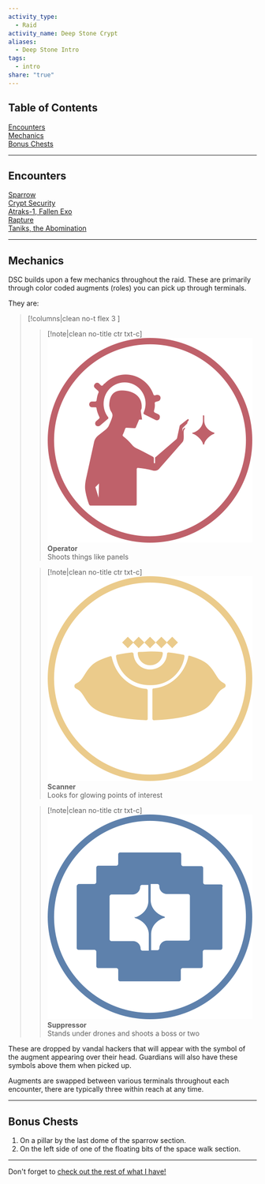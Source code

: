 ```yaml
---  
activity_type:  
  - Raid  
activity_name: Deep Stone Crypt  
aliases:  
  - Deep Stone Intro  
tags:  
  - intro  
share: "true"  
---  
```

  
## Table of Contents  
  
[Encounters](0.%20Intro%20to%20Deep%20Stone%20Crypt.mdencounters)  
[Mechanics](0.%20Intro%20to%20Deep%20Stone%20Crypt.mdmechanics)  
[Bonus Chests](0.%20Intro%20to%20Deep%20Stone%20Crypt.mdbonus-chests)  
  
---  
  
## Encounters  
  
[Sparrow](./1.%20Sparrow.md)  
[Crypt Security](./2.%20Crypt%20Security.md)  
[Atraks-1, Fallen Exo](./3.%20Atraks-1,%20Fallen%20Exo.md)  
[Rapture](./4.%20Rapture.md)  
[Taniks, the Abomination](./5.%20Taniks,%20the%20Abomination.md)  
  
---  
  
## Mechanics  
  
DSC builds upon a few mechanics throughout the raid. These are primarily through color coded augments (roles) you can pick up through terminals.  
  
They are:  
  
> [!columns|clean no-t flex 3 ]  
>  
> > [!note|clean no-title ctr txt-c]  
> > ![operator |90](../../assets/img/DSC-Operator.png)  
> > **Operator**  
> > Shoots things like panels  
>  
> > [!note|clean no-title ctr txt-c]  
> > ![scanner|90](../../assets/img/DSC-Scanner.png)  
> > **Scanner**  
> > Looks for glowing points of interest  
>  
> > [!note|clean no-title ctr txt-c]  
> > ![suppressor|90](../../assets/img/DSC-Suppressor.png)  
> > **Suppressor**  
> > Stands under drones and shoots a boss or two  
  
These are dropped by vandal hackers that will appear with the symbol of the augment appearing over their head. Guardians will also have these symbols above them when picked up.  
  
Augments are swapped between various terminals throughout each encounter, there are typically three within reach at any time.  
  
---  
  
## Bonus Chests  
  
1. On a pillar by the last dome of the sparrow section.  
2. On the left side of one of the floating bits of the space walk section.  
  
---  
  
Don't forget to [check out the rest of what I have!](../../index.md)